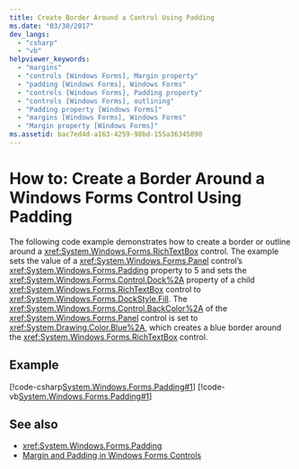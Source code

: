 ```yaml
---
title: Create Border Around a Control Using Padding
ms.date: "03/30/2017"
dev_langs: 
  - "csharp"
  - "vb"
helpviewer_keywords: 
  - "margins"
  - "controls [Windows Forms], Margin property"
  - "padding [Windows Forms], Windows Forms"
  - "controls [Windows Forms], Padding property"
  - "controls [Windows Forms], outlining"
  - "Padding property [Windows Forms]"
  - "margins [Windows Forms], Windows Forms"
  - "Margin property [Windows Forms]"
ms.assetid: bac7ed4d-a163-4259-98bd-155a36345890
---
```

# How to: Create a Border Around a Windows Forms Control Using Padding
The following code example demonstrates how to create a border or outline around a <xref:System.Windows.Forms.RichTextBox> control. The example sets the value of a <xref:System.Windows.Forms.Panel> control’s <xref:System.Windows.Forms.Padding> property to 5 and sets the <xref:System.Windows.Forms.Control.Dock%2A> property of a child <xref:System.Windows.Forms.RichTextBox> control to <xref:System.Windows.Forms.DockStyle.Fill>. The <xref:System.Windows.Forms.Control.BackColor%2A> of the <xref:System.Windows.Forms.Panel> control is set to <xref:System.Drawing.Color.Blue%2A>, which creates a blue border around the <xref:System.Windows.Forms.RichTextBox> control.  
  
## Example  
 [!code-csharp[System.Windows.Forms.Padding#1](~/samples/snippets/csharp/VS_Snippets_Winforms/System.Windows.Forms.Padding/CS/Form1.cs#1)]
 [!code-vb[System.Windows.Forms.Padding#1](~/samples/snippets/visualbasic/VS_Snippets_Winforms/System.Windows.Forms.Padding/VB/Form1.vb#1)]  
  
## See also

- <xref:System.Windows.Forms.Padding>
- [Margin and Padding in Windows Forms Controls](margin-and-padding-in-windows-forms-controls.md)
